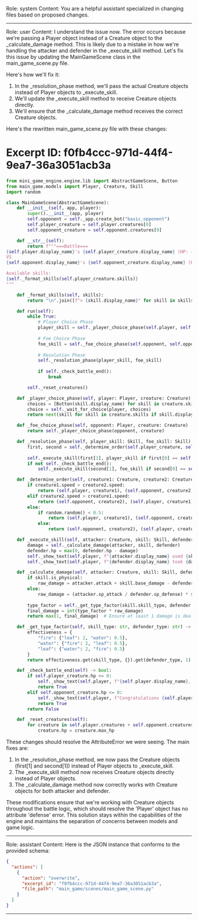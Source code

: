 Role: system
Content: You are a helpful assistant specialized in changing files based on proposed changes.
__________________
Role: user
Content: I understand the issue now. The error occurs because we're passing a Player object instead of a Creature object to the _calculate_damage method. This is likely due to a mistake in how we're handling the attacker and defender in the _execute_skill method. Let's fix this issue by updating the MainGameScene class in the main_game_scene.py file.

Here's how we'll fix it:

1. In the _resolution_phase method, we'll pass the actual Creature objects instead of Player objects to _execute_skill.
2. We'll update the _execute_skill method to receive Creature objects directly.
3. We'll ensure that the _calculate_damage method receives the correct Creature objects.

Here's the rewritten main_game_scene.py file with these changes:

# Excerpt ID: f0fb4ccc-971d-44f4-9ea7-36a3051acb3a
```python main_game/scenes/main_game_scene.py
from mini_game_engine.engine.lib import AbstractGameScene, Button
from main_game.models import Player, Creature, Skill
import random

class MainGameScene(AbstractGameScene):
    def __init__(self, app, player):
        super().__init__(app, player)
        self.opponent = self._app.create_bot("basic_opponent")
        self.player_creature = self.player.creatures[0]
        self.opponent_creature = self.opponent.creatures[0]

    def __str__(self):
        return f"""===Battle===
{self.player.display_name}'s {self.player_creature.display_name} (HP: {self.player_creature.hp}/{self.player_creature.max_hp})
VS
{self.opponent.display_name}'s {self.opponent_creature.display_name} (HP: {self.opponent_creature.hp}/{self.opponent_creature.max_hp})

Available skills:
{self._format_skills(self.player_creature.skills)}
"""

    def _format_skills(self, skills):
        return "\n".join([f"> {skill.display_name}" for skill in skills])

    def run(self):
        while True:
            # Player Choice Phase
            player_skill = self._player_choice_phase(self.player, self.player_creature)
            
            # Foe Choice Phase
            foe_skill = self._foe_choice_phase(self.opponent, self.opponent_creature)
            
            # Resolution Phase
            self._resolution_phase(player_skill, foe_skill)
            
            if self._check_battle_end():
                break

        self._reset_creatures()

    def _player_choice_phase(self, player: Player, creature: Creature) -> Skill:
        choices = [Button(skill.display_name) for skill in creature.skills]
        choice = self._wait_for_choice(player, choices)
        return next(skill for skill in creature.skills if skill.display_name == choice.display_name)

    def _foe_choice_phase(self, opponent: Player, creature: Creature) -> Skill:
        return self._player_choice_phase(opponent, creature)

    def _resolution_phase(self, player_skill: Skill, foe_skill: Skill):
        first, second = self._determine_order(self.player_creature, self.opponent_creature)
        
        self._execute_skill(first[1], player_skill if first[0] == self.player else foe_skill, second[1])
        if not self._check_battle_end():
            self._execute_skill(second[1], foe_skill if second[0] == self.opponent else player_skill, first[1])

    def _determine_order(self, creature1: Creature, creature2: Creature):
        if creature1.speed > creature2.speed:
            return (self.player, creature1), (self.opponent, creature2)
        elif creature2.speed > creature1.speed:
            return (self.opponent, creature2), (self.player, creature1)
        else:
            if random.random() < 0.5:
                return (self.player, creature1), (self.opponent, creature2)
            else:
                return (self.opponent, creature2), (self.player, creature1)

    def _execute_skill(self, attacker: Creature, skill: Skill, defender: Creature):
        damage = self._calculate_damage(attacker, skill, defender)
        defender.hp = max(0, defender.hp - damage)
        self._show_text(self.player, f"{attacker.display_name} used {skill.display_name}!")
        self._show_text(self.player, f"{defender.display_name} took {damage} damage!")

    def _calculate_damage(self, attacker: Creature, skill: Skill, defender: Creature) -> int:
        if skill.is_physical:
            raw_damage = attacker.attack + skill.base_damage - defender.defense
        else:
            raw_damage = (attacker.sp_attack / defender.sp_defense) * skill.base_damage
        
        type_factor = self._get_type_factor(skill.skill_type, defender.creature_type)
        final_damage = int(type_factor * raw_damage)
        return max(1, final_damage)  # Ensure at least 1 damage is dealt

    def _get_type_factor(self, skill_type: str, defender_type: str) -> float:
        effectiveness = {
            "fire": {"leaf": 2, "water": 0.5},
            "water": {"fire": 2, "leaf": 0.5},
            "leaf": {"water": 2, "fire": 0.5}
        }
        return effectiveness.get(skill_type, {}).get(defender_type, 1)

    def _check_battle_end(self) -> bool:
        if self.player_creature.hp <= 0:
            self._show_text(self.player, f"{self.player.display_name}, you have lost the battle!")
            return True
        elif self.opponent_creature.hp <= 0:
            self._show_text(self.player, f"Congratulations {self.player.display_name}, you have won the battle!")
            return True
        return False

    def _reset_creatures(self):
        for creature in self.player.creatures + self.opponent.creatures:
            creature.hp = creature.max_hp
```

These changes should resolve the AttributeError we were seeing. The main fixes are:

1. In the _resolution_phase method, we now pass the Creature objects (first[1] and second[1]) instead of Player objects to _execute_skill.
2. The _execute_skill method now receives Creature objects directly instead of Player objects.
3. The _calculate_damage method now correctly works with Creature objects for both attacker and defender.

These modifications ensure that we're working with Creature objects throughout the battle logic, which should resolve the 'Player' object has no attribute 'defense' error. This solution stays within the capabilities of the engine and maintains the separation of concerns between models and game logic.
__________________
Role: assistant
Content: Here is the JSON instance that conforms to the provided schema:

```json
{
  "actions": [
    {
      "action": "overwrite",
      "excerpt_id": "f0fb4ccc-971d-44f4-9ea7-36a3051acb3a",
      "file_path": "main_game/scenes/main_game_scene.py"
    }
  ]
}
```
__________________
